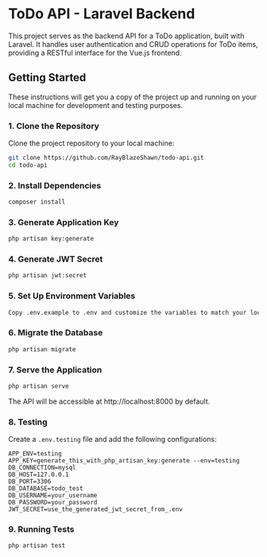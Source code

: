 # ToDo API - Laravel Backend

This project serves as the backend API for a ToDo application, built with Laravel. It handles user authentication and CRUD operations for ToDo items, providing a RESTful interface for the Vue.js frontend.

## Getting Started

These instructions will get you a copy of the project up and running on your local machine for development and testing purposes.

### 1. Clone the Repository

Clone the project repository to your local machine:

```bash
git clone https://github.com/RayBlazeShawn/todo-api.git
cd todo-api
````

### 2. Install Dependencies

```bash
composer install
```

### 3. Generate Application Key

```bash
php artisan key:generate
```

### 4. Generate JWT Secret

```bash
php artisan jwt:secret
```
### 5. Set Up Environment Variables


```bash
Copy .env.example to .env and customize the variables to match your local environment. Pay special attention to your database settings and the JWT_SECRET generated in the previous step.
```
### 6. Migrate the Database


```bash
php artisan migrate
```
### 7. Serve the Application

```bash
php artisan serve
```
The API will be accessible at http://localhost:8000 by default.


### 8. Testing

Create a `.env.testing` file and add the following configurations:

```env
APP_ENV=testing
APP_KEY=generate_this_with_php_artisan_key:generate --env=testing
DB_CONNECTION=mysql
DB_HOST=127.0.0.1
DB_PORT=3306
DB_DATABASE=todo_test
DB_USERNAME=your_username
DB_PASSWORD=your_password
JWT_SECRET=use_the_generated_jwt_secret_from_.env

```
### 9. Running Tests


```bash
php artisan test

```



